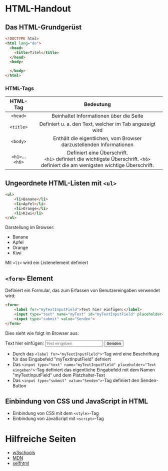 # HTML-Handout

## Das HTML-Grundgerüst
```html
<!DOCTYPE html>
<html lang="de">
  <head>
    <title>Titel</title>
  </head>
  <body>

  </body>
</html>
```
### HTML-Tags
|     HTML-Tag    |                                                               Bedeutung                                                              |
|:---------------:|:------------------------------------------------------------------------------------------------------------------------------------:|
|     `<head>`    |                                                Beinhaltet Informationen über die Seite                                               |
|    `<title>`    |                                        Definiert u. a. den Text, welcher im Tab angezeigt wird                                       |
|     `<body>`    |                                  Enthält die eigentlichen, vom Browser darzustellenden Informationen                                 |
| `<h1>`...`<h6>` | Definiert eine Überschrift.<br> `<h1>` definiert die wichtigste Überschrift. `<h6>` definiert die am wenigsten wichtige Überschrift. |

## Ungeordnete HTML-Listen mit `<ul>` 
```html
<ul>
    <li>Banane</li>
    <li>Apfel</li>
    <li>Orange</li>
    <li>Kiwi</li>
</ul>
```
Darstellung im Browser:
<ul>
    <li>Banane</li>
    <li>Apfel</li>
    <li>Orange</li>
    <li>Kiwi</li>
</ul>

Mit `<li>` wird ein Listenelement definiert

## `<form>` Element
Definiert ein Formular, das zum Erfassen von Benutzereingaben verwendet wird:
```html
<form>
    <label for="myTextInputField">Text hier einfügen:</label>
    <input type="text" name="myText" id="myTextInputField" placeholder="Text eingeben">
    <input type="submit" value="Senden">
</form>
```
Dies sieht wie folgt im Browser aus:

<form>
    <label for="myTextInputField">Text hier einfügen:</label>
    <input type="text" name="myText" id="myTextInputField" placeholder="Text eingeben">
    <input type="submit" value="Senden">
</form>

* Durch das `<label for="myTextInputField">`-Tag wird eine Beschriftung für das Eingabefeld "myTextInputField" defniert
* Das `<input type="text" name="myTextInputField" placeholder="Text eingeben">`-Tag definiert das eigentliche Eingabefeld mit dem Namen "myTextInputField" und dem Platzhalter-Text
* Das `<input type="submit" value="Senden">`-Tag definiert den Senden-Button

## Einbindung von CSS und JavaScript in HTML
* Einbindung von CSS mit dem `<style>`-Tag
* Einbindung von JavaScript mit `<script>`-Tag

# Hilfreiche Seiten
* [w3schools](https://www.w3schools.com/)
* [MDN](https://developer.mozilla.org/de/)
* [selfhtml](https://wiki.selfhtml.org/)